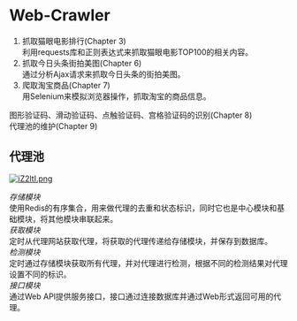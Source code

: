 # Web-Crawler
1. 抓取猫眼电影排行(Chapter 3)   
利用requests库和正则表达式来抓取猫眼电影TOP100的相关内容。  
2. 抓取今日头条街拍美图(Chapter 6)  
通过分析Ajax请求来抓取今日头条的街拍美图。  
3. 爬取淘宝商品(Chapter 7)  
用Selenium来模拟浏览器操作，抓取淘宝的商品信息。  

图形验证码、滑动验证码、点触验证码、宫格验证码的识别(Chapter 8)  
代理池的维护(Chapter 9)  

## 代理池  

[![iZ2ltI.png](https://s1.ax1x.com/2018/09/17/iZ2ltI.png)](https://imgchr.com/i/iZ2ltI)  

*存储模块*  
使用Redis的有序集合，用来做代理的去重和状态标识，同时它也是中心模块和基础模块，将其他模块串联起来。  
*获取模块*  
定时从代理网站获取代理，将获取的代理传递给存储模块，并保存到数据库。  
*检测模块*  
定时通过存储模块获取所有代理，并对代理进行检测，根据不同的检测结果对代理设置不同的标识。  
*接口模块*  
通过Web API提供服务接口，接口通过连接数据库并通过Web形式返回可用的代理。  